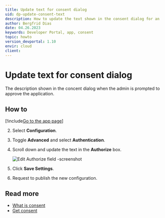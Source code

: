 ```yaml
---
title: Update text for consent dialog
uid: dp-update-consent-text
description: How to update the text shown in the consent dialog for an app in the SuperOffice Developer Portal.
author: Bergfrid Dias
date: 04.26.2023
keywords: Developer Portal, app, consent
topic: howto
version_devportal: 1.10
envir: cloud
client:
---
```


# Update text for consent dialog

The description shown in the concent dialog when the admin is prompted to approve the application.

## How to

<!-- markdownlint-disable MD029 -->
[!include[Go to the app page](../includes/go-to-app-page.md)]
<!-- List starts in the include. Next line MUST be 2. -->
2. Select **Configuration**.

3. Toggle **Advanced** and select **Authentication**.

4. Scroll down and update the text in the **Authorize** box.

    ![Edit Authorize field -screenshot][img1]

5. Click **Save Settings**.

6. Request to publish the new configuration.
<!-- markdownlint-restore -->

## Read more

* [What is consent][1]
* [Get consent][2]

<!-- Referenced links -->
[1]: consent.md
[2]: get-consent.md

<!-- Referenced images -->
[img1]: media/authorize.png
